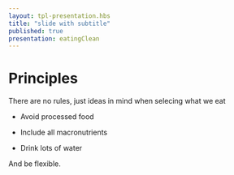 ```yaml
---
layout: tpl-presentation.hbs
title: "slide with subtitle"
published: true
presentation: eatingClean
---
```


 <div class="ContentAligner">
    <div class="title__container ContentAligner-CenterLeft">
        <h1 class="SlideContentTitle u-sans u-bold">Principles</h1>
        <div class="SlideTitleUnderline"></div>
    </div>
 <div class="ContentAligner-CenterRight">
        <p>There are no rules, just ideas in mind when selecing what we eat</p>
        <ul class="u-list-padding">
            <li>
                <p>Avoid processed food</p>
            </li>
            <li>
                <p>Include all macronutrients</p>
            </li>
            <li>
                <p>Drink lots of water</p>
            </li>
        </ul>
        <p>And be flexible.</p>
    </div>
</div>
